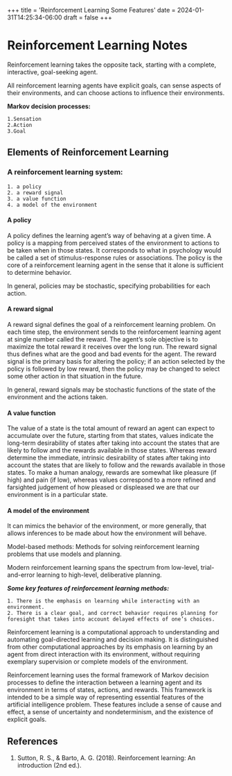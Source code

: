 +++
title = 'Reinforcement Learning Some Features'
date = 2024-01-31T14:25:34-06:00
draft = false
+++

# Reinforcement Learning Notes


Reinforcement learning takes the opposite tack, starting with a complete, interactive, goal-seeking agent. 

All reinforcement learning agents have explicit goals, can sense aspects of their environments, and can choose actions to influence their environments.

**Markov decision processes:**
	
	1.Sensation
	2.Action
	3.Goal

## Elements of Reinforcement Learning
### A reinforcement learning system: 
	1. a policy
	2. a reward signal
	3. a value function
	4. a model of the environment

#### A policy
A policy defines the learning agent’s way of behaving at a given time. A policy is a mapping from perceived states of the environment to actions to be taken when in those states. It corresponds to what in psychology would be called a set of stimulus-response rules or associations. The policy is the core of a reinforcement learning agent in the sense that it alone is sufficient to determine behavior. 

In general, policies may be stochastic, specifying probabilities for each action.

#### A reward signal
A reward signal defines the goal of a reinforcement learning problem. On each time step, the environment sends to the reinforcement learning agent at single number called the reward. The agent’s sole objective is to maximize the total reward it receives over the long run. The reward signal thus defines what are the good and bad events for the agent. The reward signal is the primary basis for altering the policy; if an action selected by the policy is followed by low reward, then the policy may be changed to select some other action in that situation in the future. 

In general, reward signals may be stochastic functions of the state of the environment and the actions taken.

#### A value function

The value of a state is the total amount of reward an agent can expect to accumulate over the future, starting from that states, values indicate the long-term desirability of states after taking into account the states that are likely to follow and the rewards available in those states. Whereas reward determine the immediate, intrinsic desirability of states after taking into account the states that are likely to follow and the rewards available in those states. To make a human analogy, rewards are somewhat like pleasure (if high) and pain (if low), whereas values correspond to a more refined and farsighted judgement of how pleased or displeased we are that our environment is in a particular state.

#### A model of the environment
It can mimics the behavior of the environment, or more generally, that allows inferences to be made about how the environment will behave.

Model-based methods: Methods for solving reinforcement learning problems that use models and planning.

Modern reinforcement learning spans the spectrum from low-level, trial-and-error learning to high-level, deliberative planning.

***Some key features of reinforcement learning methods:***

	1. There is the emphasis on learning while interacting with an environment.
	2. There is a clear goal, and correct behavior requires planning for foresight that takes into account delayed effects of one’s choices.

Reinforcement learning is a computational approach to understanding and automating goal-directed learning and decision making. It is distinguished from other computational approaches by its emphasis on learning by an agent from direct interaction with its environment, without requiring exemplary supervision or complete models of the environment.

Reinforcement learning uses the formal framework of Markov decision processes to define the interaction between a learning agent and its environment in terms of states, actions, and rewards. This framework is intended to be a simple way of representing essential features of the artificial intelligence problem. These features include a sense of cause and effect, a sense of uncertainty and nondeterminism, and the existence of explicit goals.

## References
1. Sutton, R. S., & Barto, A. G. (2018). Reinforcement learning: An introduction (2nd ed.).